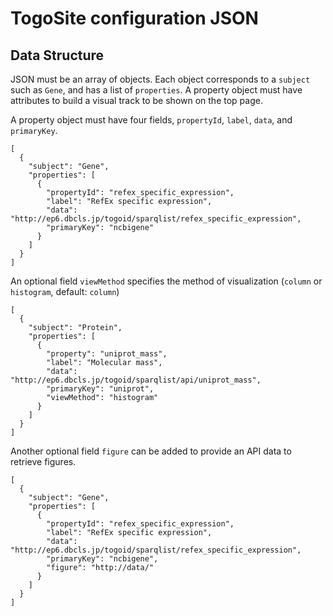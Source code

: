 # TogoSite configuration JSON

## Data Structure

JSON must be an array of objects. Each object corresponds to a `subject` such as `Gene`, and has a list of `properties`. A property object must have attributes to build a visual track to be shown on the top page.

A property object must have four fields, `propertyId`, `label`, `data`, and `primaryKey`.

```
[
  {
    "subject": "Gene",
    "properties": [
      {
        "propertyId": "refex_specific_expression",
        "label": "RefEx specific expression",
        "data": "http://ep6.dbcls.jp/togoid/sparqlist/refex_specific_expression",
        "primaryKey": "ncbigene"
      }    
    ]
  }
]
```

An optional field `viewMethod` specifies the method of visualization (`column` or `histogram`, default: `column`)

```
[
  {
    "subject": "Protein",
    "properties": [
      {
        "property": "uniprot_mass",
        "label": "Molecular mass",
        "data": "http://ep6.dbcls.jp/togoid/sparqlist/api/uniprot_mass",
        "primaryKey": "uniprot",
        "viewMethod": "histogram"
      }
    ]
  }
]
```

Another optional field `figure` can be added to provide an API data to retrieve figures.

```
[
  {
    "subject": "Gene",
    "properties": [
      {
        "propertyId": "refex_specific_expression",
        "label": "RefEx specific expression",
        "data": "http://ep6.dbcls.jp/togoid/sparqlist/refex_specific_expression",
        "primaryKey": "ncbigene",
        "figure": "http://data/"
      }
    ]
  }
]
```
